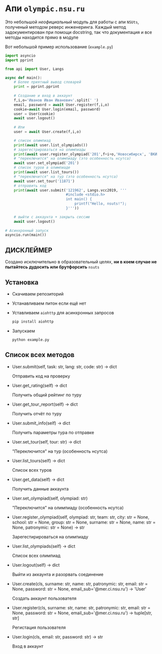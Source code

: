 # Апи `olympic.nsu.ru`

Это небольшой _неофициальный_ модуль для работы с апи `NSUts`, полученый методом реверс инженеринга. Каждый метод задокументирован при помощи docstring, так что документация и все методы находится прямо в модуле

Вот небольшой пример использование (`example.py`)

```python
import asyncio
import pprint

from api import User, Langs

async def main():
    # Более приятный вывод словарей
    print = pprint.pprint
    
    # Создание и вход в аккаунт
    f,i,o='Иванов Иван Иванович'.split(' ')
    email, password = await User.register(f,i,o)
    cookie=await User.login(email, password)
    user = User(cookie)
    await user.logout()
    
    # Или 
    user = await User.create(f,i,o)

    # список олимпиад
    print(await user.list_olympiads())
    # зарегестрироваться на олимпиады
    print(await user.register_olympiad('201',f+i+o,'Новосибирск', 'ВКИ НГУ', '111a1', f,i,o))
    # "переключится" на олимпиаду (это особенность нсутса)
    await user.set_olympiad('201')
    # список туров в олимпиаде
    print(await user.list_tours())
    # "переключится" на тур (это особенность нсутса)
    await user.set_tour('11871')
    # отправить код
    print(await user.submit('121962', Langs.vcc2019, '''
                            #include <stdio.h>
                            int main() {
                                printf("Hello, nsuts!");
                            }'''))

    # выйти с аккаунта + закрыть сессию
    await user.logout()
    
# Асинхронный запуск
asyncio.run(main())
```

## ДИСКЛЕЙМЕР

Создано исключительно в образовательный целях, **ни в коем случае не пытайтесь дудосить или брутфорсить** `nsuts`


## Установка

* Скачиваем репозиторий
* Устанавливаем питон если ещё нет
* Уставливаем `aiohttp` для асинхронных запросов

    ```bash
    pip install aiohttp
    ```

* Запускаем

    ```bash
    python example.py
    ```

## Список всех методов

* User.submit(self, task: str, lang: str, code: str) -> dict

  Отправить код на проверку
* User.get_rating(self) -> dict

  Получить общий рейтинг по туру
* User.get_tour_report(self) -> dict

  Получить отчёт по туру
* User.submit_info(self) -> dict

  Получить параметры тура по отправке
* User.set_tour(self, tour: str) -> dict

  "Переключится" на тур (особенность нсутса)
* User.list_tours(self) -> dict

  Список всех туров
* User.get_data(self) -> dict

  Получить данные аккаунта
* User.set_olympiad(self, olympiad: str)

  "Переключится" на олимпиаду (особенность нсутса)
* User.register_olympiad(self, olympiad: str, team: str, city: str = None, school: str = None, group: str = None, surname: str = None, name: str = None, patronymic: str = None) -> str

  Зарегестирироваться на олимпиаду
* User.list_olympiads(self) -> dict

  Список всех олимпиад
* User.logout(self) -> dict

  Выйти из аккаунта и разорвать соединение
* User.create(cls, surname: str, name: str, patronymic: str, email: str = None, password: str = None, email_sub='@mer.ci.nsu.ru') -> 'User'

  Создать аккаунт пользователя
* User.register(cls, surname: str, name: str, patronymic: str, email: str = None, password: str = None, email_sub='@mer.ci.nsu.ru') -> tuple[str, str]

  Регистация пользователя
* User.login(cls, email: str, password: str) -> str

  Вход в аккаунт
